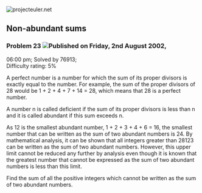 ![projecteuler.net](images/print_page_logo.png)

## Non-abundant sums

### Problem 23 ![](images/icon_info.png)Published on Friday, 2nd August 2002,
06:00 pm; Solved by 76913;  
Difficulty rating: 5%

A perfect number is a number for which the sum of its proper divisors is
exactly equal to the number. For example, the sum of the proper divisors of 28
would be 1 + 2 + 4 + 7 + 14 = 28, which means that 28 is a perfect number.

A number n is called deficient if the sum of its proper divisors is less than
n and it is called abundant if this sum exceeds n.

As 12 is the smallest abundant number, 1 + 2 + 3 + 4 + 6 = 16, the smallest
number that can be written as the sum of two abundant numbers is 24. By
mathematical analysis, it can be shown that all integers greater than 28123
can be written as the sum of two abundant numbers. However, this upper limit
cannot be reduced any further by analysis even though it is known that the
greatest number that cannot be expressed as the sum of two abundant numbers is
less than this limit.

Find the sum of all the positive integers which cannot be written as the sum
of two abundant numbers.

  
  

